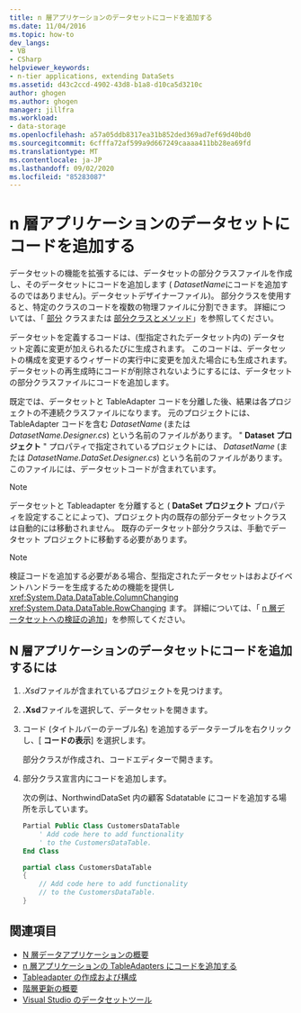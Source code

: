 ```yaml
---
title: n 層アプリケーションのデータセットにコードを追加する
ms.date: 11/04/2016
ms.topic: how-to
dev_langs:
- VB
- CSharp
helpviewer_keywords:
- n-tier applications, extending DataSets
ms.assetid: d43c2ccd-4902-43d8-b1a8-d10ca5d3210c
author: ghogen
ms.author: ghogen
manager: jillfra
ms.workload:
- data-storage
ms.openlocfilehash: a57a05ddb8317ea31b852ded369ad7ef69d40bd0
ms.sourcegitcommit: 6cfffa72af599a9d667249caaaa411bb28ea69fd
ms.translationtype: MT
ms.contentlocale: ja-JP
ms.lasthandoff: 09/02/2020
ms.locfileid: "85283087"
---
```

# <a name="add-code-to-datasets-in-n-tier-applications"></a>n 層アプリケーションのデータセットにコードを追加する

データセットの機能を拡張するには、データセットの部分クラスファイルを作成し、そのデータセットにコードを追加します ( *DatasetName*にコードを追加するのではありません)。データセットデザイナーファイル)。 部分クラスを使用すると、特定のクラスのコードを複数の物理ファイルに分割できます。 詳細については、「 [部分](/dotnet/visual-basic/language-reference/modifiers/partial) クラスまたは [部分クラスとメソッド](/dotnet/csharp/programming-guide/classes-and-structs/partial-classes-and-methods)」を参照してください。

データセットを定義するコードは、(型指定されたデータセット内の) データセット定義に変更が加えられるたびに生成されます。 このコードは、データセットの構成を変更するウィザードの実行中に変更を加えた場合にも生成されます。 データセットの再生成時にコードが削除されないようにするには、データセットの部分クラスファイルにコードを追加します。

既定では、データセットと TableAdapter コードを分離した後、結果は各プロジェクトの不連続クラスファイルになります。 元のプロジェクトには、TableAdapter コードを含む *DatasetName* (または *DatasetName.Designer.cs*) という名前のファイルがあります。 " **Dataset プロジェクト** " プロパティで指定されているプロジェクトには、 *DatasetName* (または *DatasetName.DataSet.Designer.cs*) という名前のファイルがあります。このファイルには、データセットコードが含まれています。

> [!NOTE]
> データセットと Tableadapter を分離すると ( **DataSet プロジェクト** プロパティを設定することによって)、プロジェクト内の既存の部分データセットクラスは自動的には移動されません。 既存のデータセット部分クラスは、手動でデータセット プロジェクトに移動する必要があります。

> [!NOTE]
> 検証コードを追加する必要がある場合、型指定されたデータセットはおよびイベントハンドラーを生成するための機能を提供し <xref:System.Data.DataTable.ColumnChanging> <xref:System.Data.DataTable.RowChanging> ます。 詳細については、「 [n 層データセットへの検証の追加](../data-tools/add-validation-to-an-n-tier-dataset.md)」を参照してください。

## <a name="to-add-code-to-datasets-in-n-tier-applications"></a>N 層アプリケーションのデータセットにコードを追加するには

1. *.Xsd*ファイルが含まれているプロジェクトを見つけます。

2. **.Xsd**ファイルを選択して、データセットを開きます。

3. コード (タイトルバーのテーブル名) を追加するデータテーブルを右クリックし、[ **コードの表示**] を選択します。

     部分クラスが作成され、コードエディターで開きます。

4. 部分クラス宣言内にコードを追加します。

     次の例は、NorthwindDataSet 内の顧客 Sdatatable にコードを追加する場所を示しています。

    ```vb
    Partial Public Class CustomersDataTable
        ' Add code here to add functionality
        ' to the CustomersDataTable.
    End Class
    ```

    ```csharp
    partial class CustomersDataTable
    {
        // Add code here to add functionality
        // to the CustomersDataTable.
    }
    ```

## <a name="see-also"></a>関連項目

- [N 層データアプリケーションの概要](../data-tools/n-tier-data-applications-overview.md)
- [n 層アプリケーションの TableAdapters にコードを追加する](../data-tools/add-code-to-tableadapters-in-n-tier-applications.md)
- [Tableadapter の作成および構成](create-and-configure-tableadapters.md)
- [階層更新の概要](hierarchical-update.md)
- [Visual Studio のデータセットツール](../data-tools/dataset-tools-in-visual-studio.md)
